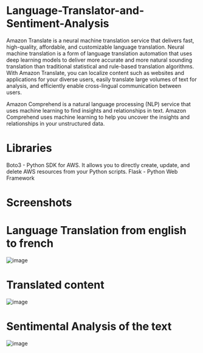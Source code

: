 # Language-Translator-and-Sentiment-Analysis

Amazon Translate is a neural machine translation service that delivers fast, high-quality, affordable, and customizable language translation. Neural machine translation is a form of language translation automation that uses deep learning models to deliver more accurate and more natural sounding translation than traditional statistical and rule-based translation algorithms.
With Amazon Translate, you can localize content such as websites and applications for your diverse users, easily translate large volumes of text for analysis, and efficiently enable cross-lingual communication between users.

Amazon Comprehend is a natural language processing (NLP) service that uses machine learning to find insights and relationships in text. Amazon Comprehend uses machine learning to help you uncover the insights and relationships in your unstructured data. 

# Libraries
Boto3 - Python SDK for AWS. It allows you to directly create, update, and delete AWS resources from your Python scripts.
Flask - Python Web Framework

# Screenshots

# Language Translation from english to french

![image](https://user-images.githubusercontent.com/67938143/141036393-ce69c8d3-c07f-42b9-9513-175904dfd3c0.png)

# Translated content

![image](https://user-images.githubusercontent.com/67938143/141036474-edc64664-9c2f-437f-bd5d-9b82cd3ad3e0.png)

# Sentimental Analysis of the text

![image](https://user-images.githubusercontent.com/67938143/141036568-7ae7142c-aab9-4d23-8f2c-7d90fdbe2421.png)

